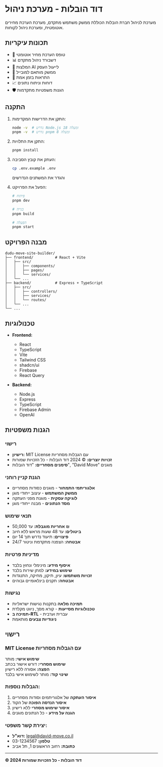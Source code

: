 # דוד הובלות - מערכת ניהול

מערכת לניהול חברת הובלות הכוללת ממשק משתמש מתקדם, מערכת הערכת מחירים אוטומטית, ומערכת ניהול לקוחות.

## תכונות עיקריות

- 🚛 טופס הערכת מחיר אוטומטי
- 📊 דשבורד ניהול מתקדם
- 🤖 המלצות AI לייעול העסק
- 📱 ממשק מותאם למובייל
- 🔔 התראות בזמן אמת
- 📈 דוחות וניתוח נתונים
- 🛡️ הגנות משפטיות מתקדמות

## התקנה

1. התקן את הדרישות המקדימות:

   ```bash
   node -v  # נדרש Node.js 18 ומעלה
   pnpm -v  # נדרש pnpm 8 ומעלה
   ```

2. התקן את התלויות:

   ```bash
   pnpm install
   ```

3. העתק את קובץ הסביבה:

   ```bash
   cp .env.example .env
   ```

   והגדר את המשתנים הנדרשים

4. הפעל את הפרויקט:

   ```bash
   # פיתוח
   pnpm dev

   # בנייה
   pnpm build

   # הפעלה
   pnpm start
   ```

## מבנה הפרויקט

```
dudu-move-site-builder/
├── frontend/          # React + Vite
│   ├── src/
│   │   ├── components/
│   │   ├── pages/
│   │   └── services/
│   └── ...
├── backend/           # Express + TypeScript
│   ├── src/
│   │   ├── controllers/
│   │   ├── services/
│   │   └── routes/
│   └── ...
└── ...
```

## טכנולוגיות

- **Frontend:**
  - React
  - TypeScript
  - Vite
  - Tailwind CSS
  - shadcn/ui
  - Firebase
  - React Query

- **Backend:**
  - Node.js
  - Express
  - TypeScript
  - Firebase Admin
  - OpenAI

## הגנות משפטיות

### רישוי

- **רישיון:** MIT License עם הגבלות מסחריות
- **זכויות יוצרים:** © 2024 דוד הובלות - כל הזכויות שמורות
- **סימנים מסחריים:** "דוד הובלות", "David Move" מוגנים

### הגנת קניין רוחני

- **אלגוריתמי התמחור** - מוגנים כסודות מסחריים
- **ממשק המשתמש** - עיצוב ייחודי מוגן
- **לוגיקה עסקית** - מוגנת מפני העתקה
- **מסד הנתונים** - מבנה ייחודי מוגן

### תנאי שימוש

- **אחריות מוגבלת:** עד 50,000 ₪
- **ביטולים:** עד 48 שעות מראש ללא חיוב
- **פיצויים:** תיעוד נדרש תוך 14 יום
- **אבטחה:** הצפנה מתקדמת וניטור 24/7

### מדיניות פרטיות

- **איסוף מידע:** מינימלי ונחוץ בלבד
- **שימוש במידע:** למתן שירות בלבד
- **זכויות משתמש:** עיון, תיקון, מחיקה, התנגדות
- **אבטחה:** תקנים בינלאומיים גבוהים

### נגישות

- **תמיכה מלאה** בתקנות נגישות ישראליות
- **טכנולוגיות מסייעות** - קורא מסך, ניווט מקלדת
- **תמיכה ב-RTL** - עברית וערבית
- **ניגודיות צבעים** מותאמת

## רישוי

### MIT License עם הגבלות מסחריות

**שימוש אישי:** מותר  
**שימוש מסחרי:** דורש אישור בכתב  
**הפצה:** אסורה ללא רישיון  
**שינוי קוד:** מותר לשימוש אישי בלבד

### הגבלות נוספות:

1. **איסור העתקה** של אלגוריתמים וסודות מסחריים
2. **איסור הנדסה הפוכה** של הקוד
3. **איסור שימוש מסחרי** ללא רישיון
4. **הגנה על מידע** - כל הנתונים מוגנים

### יצירת קשר משפטי:

- **דוא"ל:** legal@david-move.co.il
- **טלפון:** 03-1234567
- **כתובת:** רחוב הראשונים 1, תל אביב

---

**© 2024 דוד הובלות - כל הזכויות שמורות**
